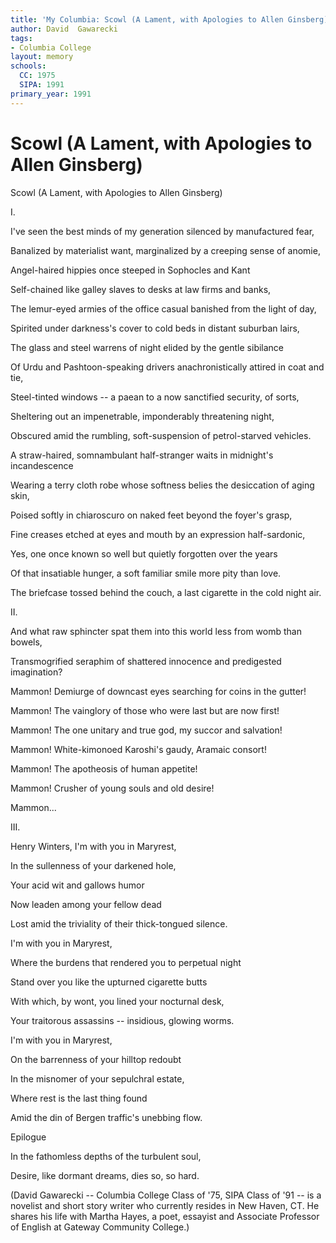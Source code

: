 ```yaml
---
title: 'My Columbia: Scowl (A Lament, with Apologies to Allen Ginsberg)'
author: David  Gawarecki
tags:
- Columbia College
layout: memory
schools:
  CC: 1975
  SIPA: 1991
primary_year: 1991
---
```

# Scowl (A Lament, with Apologies to Allen Ginsberg)

Scowl (A Lament, with Apologies to Allen Ginsberg)

I.

I've seen the best minds of my generation silenced by manufactured fear,

Banalized by materialist want, marginalized by a creeping sense of anomie,

Angel-haired hippies once steeped in Sophocles and Kant

Self-chained like galley slaves to desks at law firms and banks,

The lemur-eyed armies of the office casual banished from the light of day,

Spirited under darkness's cover to cold beds in distant suburban lairs,

The glass and steel warrens of night elided by the gentle sibilance

Of Urdu and Pashtoon-speaking drivers anachronistically attired in coat and tie,

Steel-tinted windows -- a paean to a now sanctified security, of sorts,

Sheltering out an impenetrable, imponderably threatening night,

Obscured amid the rumbling, soft-suspension of petrol-starved vehicles.

A straw-haired, somnambulant half-stranger waits in midnight's incandescence

Wearing a terry cloth robe whose softness belies the desiccation of aging skin,

Poised softly in chiaroscuro on naked feet beyond the foyer's grasp,

Fine creases etched at eyes and mouth by an expression half-sardonic,

Yes, one once known so well but quietly forgotten over the years

Of that insatiable hunger, a soft familiar smile more pity than love.

The briefcase tossed behind the couch, a last cigarette in the cold night air.

II.

And what raw sphincter spat them into this world less from womb than bowels,

Transmogrified seraphim of shattered innocence and predigested imagination?

Mammon!  Demiurge of downcast eyes searching for coins in the gutter!

Mammon!  The vainglory of those who were last but are now first!

Mammon!  The one unitary and true god, my succor and salvation!

Mammon!  White-kimonoed Karoshi's gaudy, Aramaic consort!

Mammon!  The apotheosis of human appetite!

Mammon!  Crusher of young souls and old desire!

Mammon...

III.

Henry Winters, I'm with you in Maryrest,

In the sullenness of your darkened hole,

Your acid wit and gallows humor

Now leaden among your fellow dead

Lost amid the triviality of their thick-tongued silence.

I'm with you in Maryrest,

Where the burdens that rendered you to perpetual night

Stand over you like the upturned cigarette butts

With which, by wont, you lined your nocturnal desk,

Your traitorous assassins -- insidious, glowing worms.

I'm with you in Maryrest,

On the barrenness of your hilltop redoubt

In the misnomer of your sepulchral estate,

Where rest is the last thing found

Amid the din of Bergen traffic's unebbing flow.

Epilogue

In the fathomless depths of the turbulent soul,

Desire, like dormant dreams, dies so, so hard.

(David Gawarecki -- Columbia College Class of '75, SIPA Class of '91 -- is a novelist and short story writer who currently resides in New Haven, CT.  He shares his life with Martha Hayes, a poet, essayist and Associate Professor of English at Gateway Community College.)
